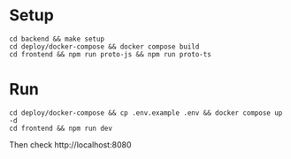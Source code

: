 # Setup

```
cd backend && make setup
cd deploy/docker-compose && docker compose build
cd frontend && npm run proto-js && npm run proto-ts
```

# Run

```
cd deploy/docker-compose && cp .env.example .env && docker compose up -d
cd frontend && npm run dev
```

Then check http://localhost:8080
